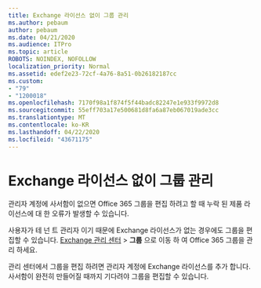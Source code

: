 ```yaml
---
title: Exchange 라이선스 없이 그룹 관리
ms.author: pebaum
author: pebaum
ms.date: 04/21/2020
ms.audience: ITPro
ms.topic: article
ROBOTS: NOINDEX, NOFOLLOW
localization_priority: Normal
ms.assetid: edef2e23-72cf-4a76-8a51-0b26182187cc
ms.custom:
- "79"
- "1200018"
ms.openlocfilehash: 7170f98a1f874f5f44badc82247e1e933f9972d8
ms.sourcegitcommit: 55eff703a17e500681d8fa6a87eb067019ade3cc
ms.translationtype: MT
ms.contentlocale: ko-KR
ms.lasthandoff: 04/22/2020
ms.locfileid: "43671175"
---
```

# <a name="manage-a-group-without-an-exchange-license"></a>Exchange 라이선스 없이 그룹 관리

관리자 계정에 사서함이 없으면 Office 365 그룹을 편집 하려고 할 때 누락 된 제품 라이선스에 대 한 오류가 발생할 수 있습니다.
  
사용자가 테 넌 트 관리자 이기 때문에 Exchange 라이선스가 없는 경우에도 그룹을 편집할 수 있습니다. [Exchange 관리 센터](https://outlook.office365.com/ecp.aspx) \> **그룹** 으로 이동 하 여 Office 365 그룹을 관리 하세요.
  
관리 센터에서 그룹을 편집 하려면 관리자 계정에 Exchange 라이선스를 추가 합니다. 사서함이 완전히 만들어질 때까지 기다려야 그룹을 편집할 수 있습니다.
  